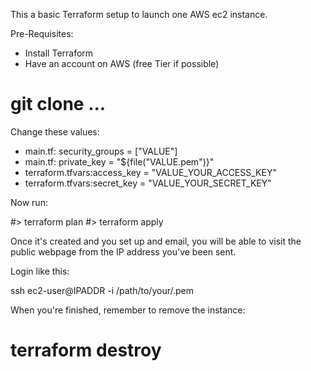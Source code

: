 This a basic Terraform setup to launch one AWS ec2 instance.

Pre-Requisites:

  * Install Terraform
  * Have an account on AWS (free Tier if possible)

# git clone ...

Change these values:
  * main.tf:    security_groups = ["VALUE"]
  * main.tf:      private_key = "${file("VALUE.pem")}"
  * terraform.tfvars:access_key = "VALUE_YOUR_ACCESS_KEY"
  * terraform.tfvars:secret_key = "VALUE_YOUR_SECRET_KEY"

Now run:

#> terraform plan
#> terraform apply

Once it's created and you set up and email, you will be able to visit the public webpage from the IP address you've been sent.

Login like this:

ssh ec2-user@IPADDR -i /path/to/your/.pem

When you're finished, remember to remove the instance:

# terraform destroy
